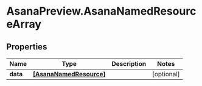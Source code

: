 # AsanaPreview.AsanaNamedResourceArray

## Properties
Name | Type | Description | Notes
------------ | ------------- | ------------- | -------------
**data** | [**[AsanaNamedResource]**](AsanaNamedResource.md) |  | [optional] 
